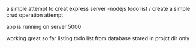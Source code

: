 a simple attempt to creat express server -nodejs
todo list / create a simple crud operation attempt


app is running on server 5000

 working great so far 
 listing todo list from database stored in projct dir only

 
